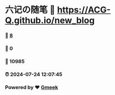 # 六记の随笔 :link: https://ACG-Q.github.io/new_blog 
### :page_facing_up: [8](https://ACG-Q.github.io/new_blog/tag.html) 
### :speech_balloon: 0 
### :hibiscus: 10985 
### :alarm_clock: 2024-07-24 12:07:45 
### Powered by :heart: [Gmeek](https://github.com/Meekdai/Gmeek)
